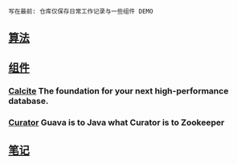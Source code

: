 `写在最前: 仓库仅保存日常工作记录与一些组件 DEMO`

## [算法](./src/code/README.md)
## [组件](./src/demo)
### [Calcite](./src/demo/calcite/calcite.md) The foundation for your next high-performance database.
### [Curator](https://curator.apache.org/index.html) Guava is to Java what Curator is to Zookeeper
## [笔记](./src/mark)
